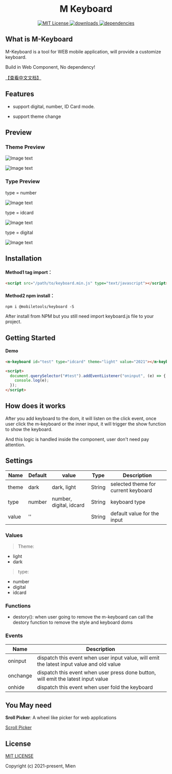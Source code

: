 <h1 align="center" >M Keyboard</h1>
<p align="center">
  <a href="https://github.com/mienhuang/keyboard/blob/master/LICENSE" title="LICENSE">
    <img src="https://img.shields.io/npm/l/express.svg" alt="MIT License">
  </a>
  <a href="" title="downloads">
    <img src="https://img.shields.io/badge/downloads-0-green.svg" alt="downloads">
  </a>
  <a href="" title="dependencies">
    <img src="https://img.shields.io/badge/dependencies-none-orange.svg" alt="dependencies">
  </a>
</p>

## What is M-Keyboard

M-Keyboard is a tool for WEB mobile application, will provide a customize keyboard.

Build in Web Component, No dependency!

[【查看中文文档】](https://github.com/mienhuang/keyboard/blob/master/docs/README-CN.md)

## Features

- support digital, number, ID Card mode.

- support theme change

## Preview

### Theme Preview

![Image text](https://github.com/mienhuang/keyboard/blob/main/docs/imgs/light.png?raw=true)

![Image text](https://github.com/mienhuang/keyboard/blob/main/docs/imgs/dark.png?raw=true)

### Type Preview

type = number

![Image text](https://github.com/mienhuang/keyboard/blob/main/docs/imgs/number.png?raw=true)

type = idcard

![Image text](https://github.com/mienhuang/keyboard/blob/main/docs/imgs/dark.png?raw=true)

type = digital

![Image text](https://github.com/mienhuang/keyboard/blob/main/docs/imgs/digital.png?raw=true)

## Installation

#### Method1 tag import：

```html
<script src="/path/to/keyboard.min.js" type="text/javascript"></script>
```

#### Method2 npm install：

```
npm i @mobiletools/keyboard -S
```

After install from NPM but you still need import keyboard.js file to your project.

## Getting Started

#### Demo

```html
<m-keyboard id="test" type="idcard" theme="light" value="2021"></m-keyboard>

<script>
  document.querySelector("#test").addEventListener("oninput", (e) => {
    console.log(e);
  });
</script>
```

## How does it works

After you add keyboard to the dom, it will listen on the click event,
once user click the m-keyboard or the inner input, it will trigger the show function to show the keyboard.

And this logic is handled inside the component, user don't need pay attention.

## Settings

| Name  | Default | value                   | Type   | Description                         |
| ----- | ------- | ----------------------- | ------ | ----------------------------------- |
| theme | dark    | dark, light             | String | selected theme for current keyboard |
| type  | number  | number, digital, idcard | String | keyboard type                       |
| value | ''      |                         | String | default value for the input         |

### Values

> Theme:

- light
- dark

> type:

- number
- digital
- idcard

### Functions

- destory(): when user going to remove the m-keyboard can call the destory function to remove the style and keyboard doms

### Events

| Name     | Description                                                                               |
| -------- | ----------------------------------------------------------------------------------------- |
| oninput  | dispatch this event when user input value, will emit the latest input value and old value |
| onchange | dispatch this event when user press done button, will emit the latest input value         |
| onhide   | dispatch this event when user fold the keyboard                                           |

## You May need

**Sroll Picker**: A wheel like picker for web applications

[Scroll Picker](https://www.npmjs.com/package/@mobiletools/scrollpicker)

## License

[MIT LICENSE](https://github.com/mienhuang/keyboard/blob/main/LICENSE)

Copyright (c) 2021-present, Mien
